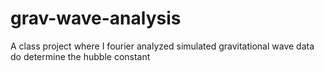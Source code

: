 # grav-wave-analysis
A class project where I fourier analyzed simulated gravitational wave data do determine the hubble constant
